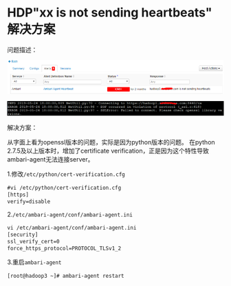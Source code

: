 # HDP"xx is not sending heartbeats" 解决方案

问题描述：

![1558692455255](.image/notSendingHeartbeats.assets/1558692455255.png)

![1558692536293](.image/notSendingHeartbeats.assets/1558692536293.png)

解决方案：

从字面上看为openssl版本的问题，实际是因为python版本的问题。 
在python 2.7.5及以上版本时，增加了certificate verification，正是因为这个特性导致ambari-agent无法连接server。



1.修改`/etc/python/cert-verification.cfg`

```shell
#vi /etc/python/cert-verification.cfg
[https]
verify=disable
```

2.`/etc/ambari-agent/conf/ambari-agent.ini`

```shell
vi /etc/ambari-agent/conf/ambari-agent.ini
[security]
ssl_verify_cert=0
force_https_protocol=PROTOCOL_TLSv1_2
```

3.重启`ambari-agent`

```shell
[root@hadoop3 ~]# ambari-agent restart
```

